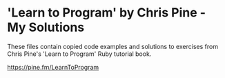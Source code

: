 # 'Learn to Program' by Chris Pine - My Solutions

These files contain copied code examples and solutions to exercises from Chris Pine's 'Learn to Program' Ruby tutorial book.

https://pine.fm/LearnToProgram
